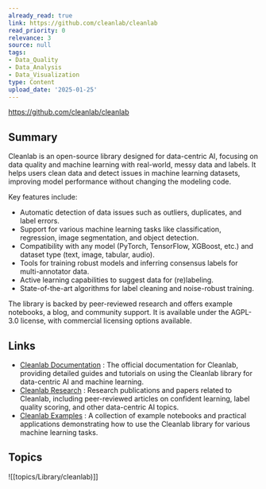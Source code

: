 ```yaml
---
already_read: true
link: https://github.com/cleanlab/cleanlab
read_priority: 0
relevance: 3
source: null
tags:
- Data_Quality
- Data_Analysis
- Data_Visualization
type: Content
upload_date: '2025-01-25'
---
```


https://github.com/cleanlab/cleanlab
## Summary

Cleanlab is an open-source library designed for data-centric AI, focusing on data quality and machine learning with real-world, messy data and labels. It helps users clean data and detect issues in machine learning datasets, improving model performance without changing the modeling code.

Key features include:
- Automatic detection of data issues such as outliers, duplicates, and label errors.
- Support for various machine learning tasks like classification, regression, image segmentation, and object detection.
- Compatibility with any model (PyTorch, TensorFlow, XGBoost, etc.) and dataset type (text, image, tabular, audio).
- Tools for training robust models and inferring consensus labels for multi-annotator data.
- Active learning capabilities to suggest data for (re)labeling.
- State-of-the-art algorithms for label cleaning and noise-robust training.

The library is backed by peer-reviewed research and offers example notebooks, a blog, and community support. It is available under the AGPL-3.0 license, with commercial licensing options available.
## Links

- [Cleanlab Documentation](https://docs.cleanlab.ai/master/index.html) : The official documentation for Cleanlab, providing detailed guides and tutorials on using the Cleanlab library for data-centric AI and machine learning.
- [Cleanlab Research](https://cleanlab.ai/research/) : Research publications and papers related to Cleanlab, including peer-reviewed articles on confident learning, label quality scoring, and other data-centric AI topics.
- [Cleanlab Examples](https://github.com/cleanlab/examples) : A collection of example notebooks and practical applications demonstrating how to use the Cleanlab library for various machine learning tasks.

## Topics

![[topics/Library/cleanlab)]]